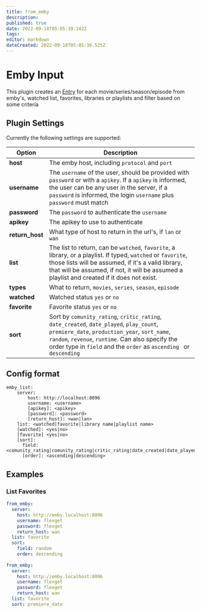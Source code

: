 ```yaml
---
title: from_emby
description: 
published: true
date: 2022-09-18T05:05:39.142Z
tags: 
editor: markdown
dateCreated: 2022-09-18T05:05:36.525Z
---
```


# Emby Input
This plugin creates an [Entry](/Entry) for each movie/series/season/episode from emby's, watched list, favorites, libraries or playlists and filter based on some criteria

## Plugin Settings
Currently the following settings are supported:

| Option| Description |
| --- | --- |
| **host** | The emby host, including `protocol` and `port` |
| **username** | The `username` of the user, should be provided with `password` or with a `apikey`. If a `apikey` is informed, the user can be any user in the server, if a `password` is informed, the login `username` plus `password` must match |
| **password** | The `password` to authenticate the `username`  |
| **apikey** | The apikey to use to authenticate |
| **return_host** | What type of host to return in the url's, if `lan` or `wan`|
| **list** | The list to return, can be `watched`, `favorite`, a library, or a playlist. If typed, `watched` or `favorite`, those lists will be assumed, if it's a valid library, that will be assumed, if not, it will be assumed a playlist and created if it does not exist.
| **types** | What to return, `movies`, `series`, `season`, `episode`
| **watched** | Watched status `yes` or `no`|
| **favorite** | Favorite status `yes` or `no`|
| **sort** | Sort by `comunity_rating`, `critic_rating`, `date_created`, `date_played`, `play_count`, `premiere_date`, `production_year`, `sort_name`, `random`, `revenue`, `runtime`. Can also specify the order type in `field` and the `order` as  `ascending ` or  `descending `

## Config format
```text
emby_list:
    server:
        host: http://localhost:8096
        username: <username>
        [apikey]: <apikey>
        [password]: <password>
        [return_host]: <wan|lan>
    list: <watched|favorite|library name|playlist name>
    [watched]: <yes|no>
    [favorite] <yes|no>
    [sort]:
      field: <comunity_rating|comunity_rating|critic_rating|date_created|date_played|play_count|premiere_date|production_year|sort_name|random|revenue>
      [order]: <ascending|descending>
```

## Examples
### List Favorites

```yaml
from_emby:
  server:
    host: http://emby.localhost:8096
    username: flexget
    password: flexget
    return_host: wan
  list: favorite
  sort:
    field: random
    order: descending
    
from_emby:
  server:
    host: http://emby.localhost:8096
    username: flexget
    password: flexget
    return_host: wan
  list: favorite
  sort: premiere_date
```
